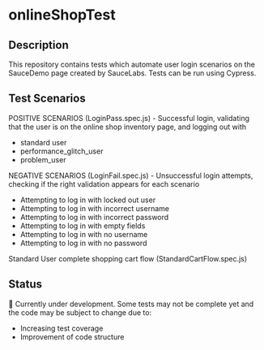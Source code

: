 # onlineShopTest

## Description
This repository contains tests which automate user login scenarios on the SauceDemo page created by SauceLabs. Tests can be run using Cypress.

## Test Scenarios
POSITIVE SCENARIOS (LoginPass.spec.js) - Successful login, validating that the user is on the online shop inventory page, and logging out with
- standard user
- performance_glitch_user
- problem_user

NEGATIVE SCENARIOS (LoginFail.spec.js) - Unsuccessful login attempts, checking if the right validation appears for each scenario
- Attempting to log in with locked out user
- Attempting to log in with incorrect username
- Attempting to log in with incorrect password
- Attempting to log in with empty fields
- Attempting to log in with no username
- Attempting to log in with no password

Standard User complete shopping cart flow (StandardCartFlow.spec.js) 
  
## Status
🚧 Currently under development. Some tests may not be complete yet and the code may be subject to change due to:
- Increasing test coverage
- Improvement of code structure

